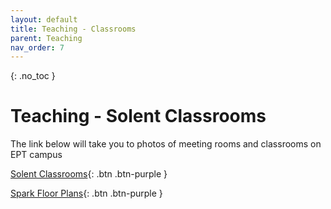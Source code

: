 ```yaml
---
layout: default
title: Teaching - Classrooms
parent: Teaching
nav_order: 7
---
```


{: .no_toc }

# Teaching - Solent Classrooms


The link below will take you to photos of meeting rooms and classrooms on EPT campus

[Solent Classrooms](https://ssu-my.sharepoint.com/:o:/g/personal/martin_reid_solent_ac_uk/EnKKbHvWjpJDp8GfkGL5648BoT-_D6Hbxta3iA8pAwVsIw?e=Yk6q1q){: .btn .btn-purple } 

[Spark Floor Plans](https://github.com/martinsolent/solent_store/raw/88bfc76bb9ab279c87225d799c8a83b442b9c8b5/the-spark-room-guide-and-map.pdf0){: .btn .btn-purple } 

